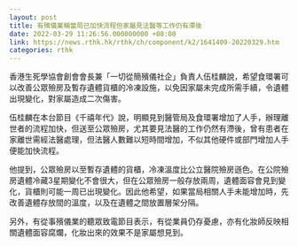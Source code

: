 ```yaml
---
layout: post
title: 有殯儀業稱當局已加快流程但家屬見法醫等工作仍有滯後
date: 2022-03-29 11:26:56.000000000 +08:00
link: https://news.rthk.hk/rthk/ch/component/k2/1641409-20220329.htm
categories: rthk
---
```


香港生死學協會創會會長兼「一切從簡殯儀社企」負責人伍桂麟說，希望食環署可以改善公眾殮房及暫存遺體貨櫃的冷凍設施，以免因家屬未完成所需手續，令遺體出現變化，對家屬造成二次傷害。

伍桂麟在本台節目《千禧年代》說，明顯見到醫管局及食環署增加了人手，辦理離世者的流程加快，但送至公眾殮房，尤其要見法醫的工作仍然有滯後，曾有患者在家離世需經法醫處理，但法醫人數難以短時間增加，不似其他硬件或部門增加人手便能加快流程。

他提到，公眾殮房以至暫存遺體的貨櫃，冷凍溫度比公立醫院殮房遜色。在公院殮房遺體冷藏3星期變化不會很大，但在公眾殮房一般存放兩周，遺體面容會見到變化，貨櫃則可能一周已出現變化。因此他希望，如果當局相關人手未能增加時，先改善遺體存放間的溫度，以及在遺體之間放置層架分隔。

另外，有從事殯儀業的聽眾致電節目表示，有從業員仍存憂慮，亦有化妝師反映相關遺體面容腐爛，化妝出來的效果不是家屬想見到。
